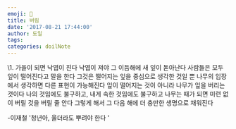 ```yaml
---
emoji: 📔
title: 버림
date: '2017-08-21 17:44:00'
author: 도일
tags:
categories: doilNote
---
```


\1. 가을이 되면 낙엽이 진다
낙엽이 져야 그 이듬해에 새 잎이 돋아난다
사람들은 모두 잎이 떨어진다고 말을 한다
그것은 떨어지는 잎을 중심으로 생각한 것일 뿐
나무의 입장에서 생각하면 다른 표현이 가능해진다
잎이 떨어지는 것이 아니라 나무가 잎을 버리는 것이다
나의 것임에도 불구하고, 내게 속한 것임에도 불구하고
나무는 때가 되면 미련 없이 버릴 것을 버릴 줄 안다
그렇게 해서 그 다음 해에 더 충만한 생명으로 채워진다


-이재철 '청년아, 울더라도 뿌려야 한다 '